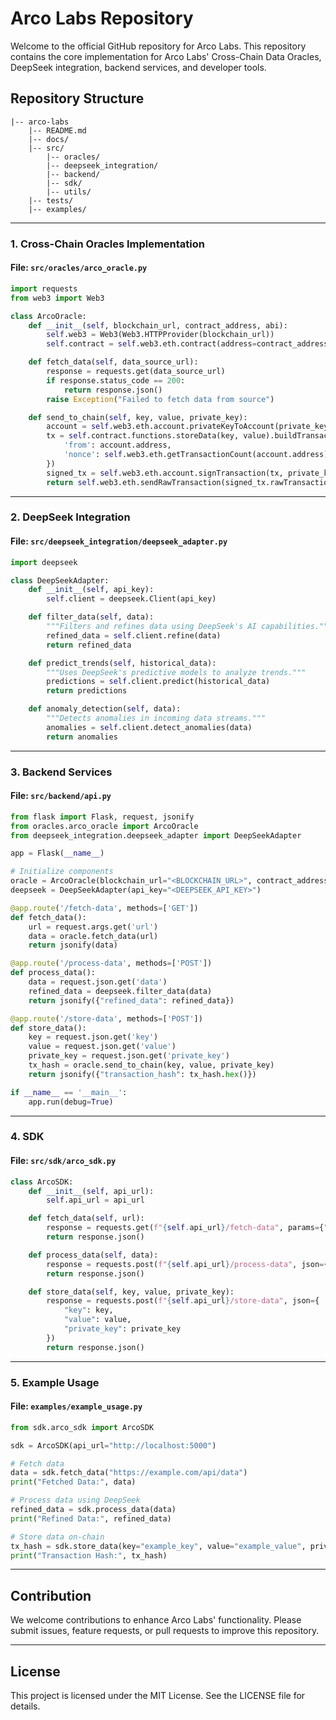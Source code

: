 # Arco Labs Repository

Welcome to the official GitHub repository for Arco Labs. This repository contains the core implementation for Arco Labs' Cross-Chain Data Oracles, DeepSeek integration, backend services, and developer tools.

## Repository Structure
```
|-- arco-labs
    |-- README.md
    |-- docs/
    |-- src/
        |-- oracles/
        |-- deepseek_integration/
        |-- backend/
        |-- sdk/
        |-- utils/
    |-- tests/
    |-- examples/
```

---

### 1. Cross-Chain Oracles Implementation
#### File: `src/oracles/arco_oracle.py`
```python
import requests
from web3 import Web3

class ArcoOracle:
    def __init__(self, blockchain_url, contract_address, abi):
        self.web3 = Web3(Web3.HTTPProvider(blockchain_url))
        self.contract = self.web3.eth.contract(address=contract_address, abi=abi)

    def fetch_data(self, data_source_url):
        response = requests.get(data_source_url)
        if response.status_code == 200:
            return response.json()
        raise Exception("Failed to fetch data from source")

    def send_to_chain(self, key, value, private_key):
        account = self.web3.eth.account.privateKeyToAccount(private_key)
        tx = self.contract.functions.storeData(key, value).buildTransaction({
            'from': account.address,
            'nonce': self.web3.eth.getTransactionCount(account.address)
        })
        signed_tx = self.web3.eth.account.signTransaction(tx, private_key)
        return self.web3.eth.sendRawTransaction(signed_tx.rawTransaction)
```

---

### 2. DeepSeek Integration
#### File: `src/deepseek_integration/deepseek_adapter.py`
```python
import deepseek

class DeepSeekAdapter:
    def __init__(self, api_key):
        self.client = deepseek.Client(api_key)

    def filter_data(self, data):
        """Filters and refines data using DeepSeek's AI capabilities."""
        refined_data = self.client.refine(data)
        return refined_data

    def predict_trends(self, historical_data):
        """Uses DeepSeek's predictive models to analyze trends."""
        predictions = self.client.predict(historical_data)
        return predictions

    def anomaly_detection(self, data):
        """Detects anomalies in incoming data streams."""
        anomalies = self.client.detect_anomalies(data)
        return anomalies
```

---

### 3. Backend Services
#### File: `src/backend/api.py`
```python
from flask import Flask, request, jsonify
from oracles.arco_oracle import ArcoOracle
from deepseek_integration.deepseek_adapter import DeepSeekAdapter

app = Flask(__name__)

# Initialize components
oracle = ArcoOracle(blockchain_url="<BLOCKCHAIN_URL>", contract_address="<CONTRACT_ADDRESS>", abi="<CONTRACT_ABI>")
deepseek = DeepSeekAdapter(api_key="<DEEPSEEK_API_KEY>")

@app.route('/fetch-data', methods=['GET'])
def fetch_data():
    url = request.args.get('url')
    data = oracle.fetch_data(url)
    return jsonify(data)

@app.route('/process-data', methods=['POST'])
def process_data():
    data = request.json.get('data')
    refined_data = deepseek.filter_data(data)
    return jsonify({"refined_data": refined_data})

@app.route('/store-data', methods=['POST'])
def store_data():
    key = request.json.get('key')
    value = request.json.get('value')
    private_key = request.json.get('private_key')
    tx_hash = oracle.send_to_chain(key, value, private_key)
    return jsonify({"transaction_hash": tx_hash.hex()})

if __name__ == '__main__':
    app.run(debug=True)
```

---

### 4. SDK
#### File: `src/sdk/arco_sdk.py`
```python
class ArcoSDK:
    def __init__(self, api_url):
        self.api_url = api_url

    def fetch_data(self, url):
        response = requests.get(f"{self.api_url}/fetch-data", params={"url": url})
        return response.json()

    def process_data(self, data):
        response = requests.post(f"{self.api_url}/process-data", json={"data": data})
        return response.json()

    def store_data(self, key, value, private_key):
        response = requests.post(f"{self.api_url}/store-data", json={
            "key": key,
            "value": value,
            "private_key": private_key
        })
        return response.json()
```

---

### 5. Example Usage
#### File: `examples/example_usage.py`
```python
from sdk.arco_sdk import ArcoSDK

sdk = ArcoSDK(api_url="http://localhost:5000")

# Fetch data
data = sdk.fetch_data("https://example.com/api/data")
print("Fetched Data:", data)

# Process data using DeepSeek
refined_data = sdk.process_data(data)
print("Refined Data:", refined_data)

# Store data on-chain
tx_hash = sdk.store_data(key="example_key", value="example_value", private_key="<PRIVATE_KEY>")
print("Transaction Hash:", tx_hash)
```

---

## Contribution
We welcome contributions to enhance Arco Labs' functionality. Please submit issues, feature requests, or pull requests to improve this repository.

---

## License
This project is licensed under the MIT License. See the LICENSE file for details.
